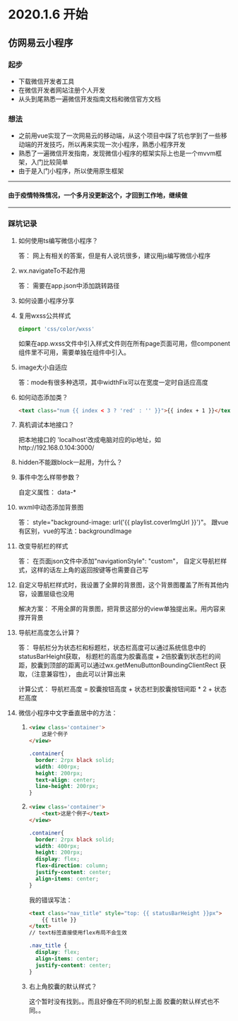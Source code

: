 # 2020.1.6 开始

## 仿网易云小程序

### 起步

- 下载微信开发者工具
- 在微信开发者网站注册个人开发
- 从头到尾熟悉一遍微信开发指南文档和微信官方文档

### 想法

- 之前用vue实现了一次网易云的移动端，从这个项目中踩了坑也学到了一些移动端的开发技巧，所以再来实现一次小程序，熟悉小程序开发
- 熟悉了一遍微信开发指南，发现微信小程序的框架实际上也是一个mvvm框架，入门比较简单
- 由于是入门小程序，所以使用原生框架

---



#### 由于疫情特殊情况，一个多月没更新这个，才回到工作地，继续做

---



### 踩坑记录

1. 如何使用ts编写微信小程序？

   答： 网上有相关的答案，但是有人说坑很多，建议用js编写微信小程序

2. wx.navigateTo不起作用

   答： 需要在app.json中添加跳转路径

3. 如何设置小程序分享

4. 复用wxss公共样式

   ```css
   @import 'css/color/wxss'
   ```

   如果在app.wxss文件中引入样式文件则在所有page页面可用，但component组件里不可用，需要单独在组件中引入。

5. image大小自适应

   答：mode有很多种选项，其中widthFix可以在宽度一定时自适应高度

6. 如何动态添加类？

   ```html
   <text class="num {{ index < 3 ? 'red' : '' }}">{{ index + 1 }}</text>
   ```

7. 真机调试本地接口？

   把本地接口的 'localhost'改成电脑对应的ip地址，如http://192.168.0.104:3000/

8. hidden不能跟block一起用，为什么？

9. 事件中怎么样带参数？

   自定义属性： data-*

10. wxml中动态添加背景图

    答： style="background-image: url('{{ playlist.coverImgUrl }}')"。 跟vue有区别，vue的写法：backgroundImage

11. 改变导航栏的样式

    答： 在页面json文件中添加"navigationStyle": "custom"， 自定义导航栏样式，这样的话左上角的返回按键等也需要自己写

12. 自定义导航栏样式时，我设置了全屏的背景图，这个背景图覆盖了所有其他内容，设置层级也没用

    解决方案： 不用全屏的背景图，把背景这部分的view单独提出来。用内容来撑开背景

13. 导航栏高度怎么计算？

    答： 导航栏分为状态栏和标题栏，状态栏高度可以通过系统信息中的statusBarHeight获取， 标题栏的高度为胶囊高度 + 2倍胶囊到状态栏的间距，胶囊到顶部的距离可以通过wx.getMenuButtonBoundingClientRect 获取，（注意兼容性）， 由此可以计算出来

    计算公式： 导航栏高度 = 胶囊按钮高度 + 状态栏到胶囊按钮间距 * 2 + 状态栏高度

14. 微信小程序中文字垂直居中的方法：

    1. ```html
       <view class='container'>
           这是个例子
       </view>
       ```

       ```css
       .container{
         border: 2rpx black solid;
         width: 400rpx;
         height: 200rpx;
         text-align: center;
         line-height: 200rpx;
       }
       ```

    2. ```html
       <view class='container'>
           <text>这是个例子</text>
       </view>
       ```

       ```css
       .container{
         border: 2rpx black solid;
         width: 400rpx;
         height: 200rpx;
         display: flex;
         flex-direction: column;
         justify-content: center;
         align-items: center;
       }
       ```

       我的错误写法：

       ```html
       <text class="nav_title" style="top: {{ statusBarHeight }}px">
           {{ title }}
       </text>
       // text标签直接使用flex布局不会生效
       ```

       ```css
       .nav_title {
         display: flex;
         align-items: center;
         justify-content: center;
       }
       ```

    15. 右上角胶囊的默认样式？
    
        这个暂时没有找到。。而且好像在不同的机型上面 胶囊的默认样式也不同。。

